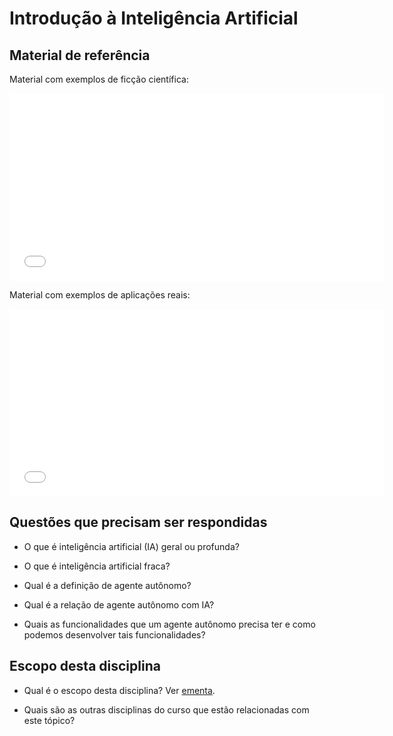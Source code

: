 # Introdução à Inteligência Artificial

## Material de referência

Material com exemplos de ficção científica: 

<embed src="slides.pdf" type="application/pdf" width="600" height="300">

Material com exemplos de aplicações reais: 

<embed src="../../referencias/01_introducao/slides.pdf" type="application/pdf" width="600" height="300">

## Questões que precisam ser respondidas

* O que é inteligência artificial (IA) geral ou profunda?

* O que é inteligência artificial fraca? 

* Qual é a definição de agente autônomo? 

* Qual é a relação de agente autônomo com IA?

* Quais as funcionalidades que um agente autônomo precisa ter e como podemos desenvolver tais funcionalidades? 


## Escopo desta disciplina
 
* Qual é o escopo desta disciplina? Ver [ementa](../../ementa.md).

* Quais são as outras disciplinas do curso que estão relacionadas com este tópico? 